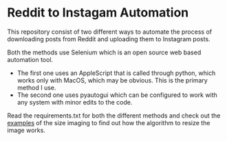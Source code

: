 # Reddit to Instagam Automation
This repository consist of two different ways to automate the process of downloading posts from Reddit and uploading them to Instagram posts. 

Both the methods use Selenium which is an open source web based automation tool. 
* The first one uses an AppleScript that is called through python, which works only with MacOS, which may be obvious. This is the primary method I use.
* The second one uses pyautogui which can be configured to work with any system with minor edits to the code. 

Read the requirements.txt for both the different methods and check out the [examples](https://github.com/Vaansh/Reddit-to-Instagam-Automation/tree/master/resize%20image%20examples) of the size imaging to find out how the algorithm to resize the image works.
